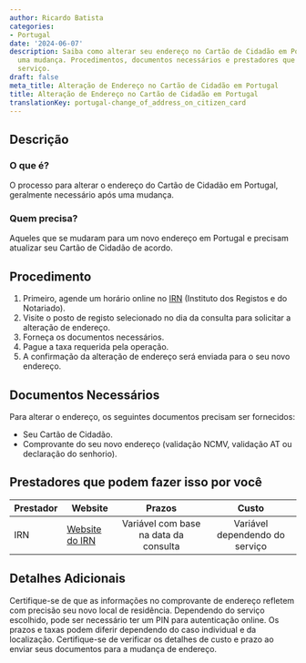 ```yaml
---
author: Ricardo Batista
categories:
- Portugal
date: '2024-06-07'
description: Saiba como alterar seu endereço no Cartão de Cidadão em Portugal após
  uma mudança. Procedimentos, documentos necessários e prestadores que oferecem o
  serviço.
draft: false
meta_title: Alteração de Endereço no Cartão de Cidadão em Portugal
title: Alteração de Endereço no Cartão de Cidadão em Portugal
translationKey: portugal-change_of_address_on_citizen_card
---
```



## Descrição
### O que é?
O processo para alterar o endereço do Cartão de Cidadão em Portugal, geralmente necessário após uma mudança.
### Quem precisa?
Aqueles que se mudaram para um novo endereço em Portugal e precisam atualizar seu Cartão de Cidadão de acordo.

## Procedimento
1. Primeiro, agende um horário online no [IRN](https://agendamento.irn.justica.gov.pt/menu) (Instituto dos Registos e do Notariado).
2. Visite o posto de registo selecionado no dia da consulta para solicitar a alteração de endereço.
3. Forneça os documentos necessários.
4. Pague a taxa requerida pela operação.
5. A confirmação da alteração de endereço será enviada para o seu novo endereço.

## Documentos Necessários
Para alterar o endereço, os seguintes documentos precisam ser fornecidos:
- Seu Cartão de Cidadão.
- Comprovante do seu novo endereço (validação NCMV, validação AT ou declaração do senhorio).

## Prestadores que podem fazer isso por você

| Prestador        |     Website     |     Prazos    |       Custo      |
| --------------- | --------------- |  :-------------: | :-------------: |
| IRN      | [Website do IRN](https://www.irn.justica.gov.pt/)       |     Variável com base na data da consulta   |    Variável dependendo do serviço      |

## Detalhes Adicionais
Certifique-se de que as informações no comprovante de endereço refletem com precisão seu novo local de residência. Dependendo do serviço escolhido, pode ser necessário ter um PIN para autenticação online. Os prazos e taxas podem diferir dependendo do caso individual e da localização. Certifique-se de verificar os detalhes de custo e prazo ao enviar seus documentos para a mudança de endereço.